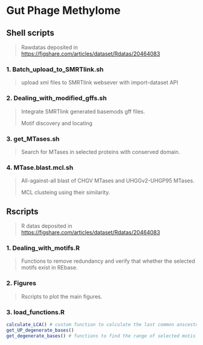 # Gut Phage Methylome
## Shell scripts
> Rawdatas deposited in https://figshare.com/articles/dataset/Rdatas/20464083
### 1. Batch_upload_to_SMRTlink.sh
> upload xml files to SMRTlink websever with import-dataset API
### 2. Dealing_with_modified_gffs.sh
> Integrate SMRTlink generated basemods gff files. 
> 
> Motif discovery and locating
### 3. get_MTases.sh
> Search for MTases in selected proteins with conserved domain.
### 4. MTase.blast.mcl.sh
> All-against-all blast of CHGV MTases and UHGGv2-UHGP95 MTases.
> 
> MCL clusteing using their similarity.

## Rscripts
> R datas deposited in https://figshare.com/articles/dataset/Rdatas/20464083
### 1. Dealing_with_motifs.R
> Functions to remove redundancy and verify that whether the selected motifs exist in REbase.
### 2. Figures
> Rscripts to plot the main figures.
### 3. load_functions.R
```r
calculate_LCA() # custom function to calculate the last common anscestor of selected bacterias
get_UP_degenerate_bases()
get_degenerate_bases() # functions to find the range of selected motis
```
